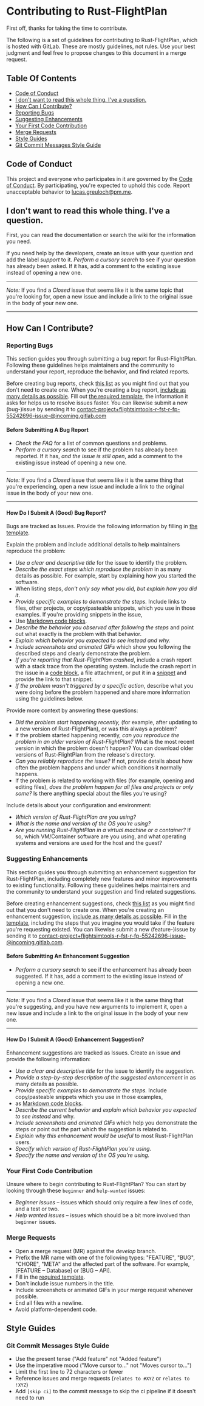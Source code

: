 # Contributing to Rust-FlightPlan

First off, thanks for taking the time to contribute.

The following is a set of guidelines for contributing to Rust-FlightPlan, which is hosted with GitLab.
These are mostly guidelines, not rules.
Use your best judgment and feel free to propose changes to this document in a merge request.

## Table Of Contents

- [Code of Conduct](#code-of-conduct)
- [I don't want to read this whole thing. I've a question.](#i-dont-want-to-read-this-whole-thing-ive-a-question)
- [How Can I Contribute?](#how-can-i-contribute)
- [Reporting Bugs](#reporting-bugs)
- [Suggesting Enhancements](#suggesting-enhancements)
- [Your First Code Contribution](#your-first-code-contribution)
- [Merge Requests](#merge-requests)
- [Style Guides](#style-guides)
- [Git Commit Messages Style Guide](#git-commit-messages-style-guide)



## Code of Conduct

This project and everyone who participates in it are governed by the [Code of Conduct](CODE_OF_CONDUCT.md).
By participating, you're expected to uphold this code.
Report unacceptable behavior to [lucas.greuloch@pm.me](mailto:lucas.greuloch@pm.me).



## I don't want to read this whole thing. I've a question.

First, you can read the documentation or search the wiki for the information you need.

If you need help by the developers, create an issue with your question and add the label *support* to it.
*Perform a cursory search* to see if your question has already been asked.
If it has, add a comment to the existing issue instead of opening a new one.

___
*Note:* If you find a *Closed* issue that seems like it is the same topic that you're looking for, open a new issue and include a link to the original issue in the body of your new one.
___

## How Can I Contribute?

### Reporting Bugs

This section guides you through submitting a bug report for Rust-FlightPlan.
Following these guidelines helps maintainers and the community to understand your report, reproduce the behavior, and find related reports.

Before creating bug reports,
check [this list](#before-submitting-a-bug-report) as you might find out that you don't need to create one.
When you're creating a bug report, [include as many details as possible](#how-do-i-submit-a-good-bug-report).
Fill out [the required template](.gitlab/issue_templates/Bug.md),
the information it asks for helps us to resolve issues faster.
You can likewise submit a new (bug-)issue
by sending it to [contact-project+flightsimtools-r-fst-r-fp-55242696-issue-@incoming.gitlab.com](mailto:contact-project+flightsimtools-r-fst-r-fp-55242696-issue-@incoming.gitlab.com)



#### Before Submitting A Bug Report

* *Check the FAQ* for a list of common questions and problems.
* *Perform a cursory search* to see if the problem has already been reported. If it has, *and the issue is still open*, add a comment to the existing issue instead of opening a new one.

___
*Note:* If you find a *Closed* issue that seems like it is the same thing that you're experiencing, open a new issue and include a link to the original issue in the body of your new one.
___

#### How Do I Submit A (Good) Bug Report?

Bugs are tracked as Issues.
Provide the following information by filling in [the template](.gitlab/issue_templates/Bug.md).

Explain the problem and include additional details to help maintainers reproduce the problem:

* *Use a clear and descriptive title* for the issue to identify the problem.
* *Describe the exact steps which reproduce the problem* in as many details as possible. 
For example, start by explaining how you started the software.
* When listing steps, *don't only say what you did, but explain how you did it*.
* *Provide specific examples to demonstrate the steps.*
Include links to files, other projects, or copy/pasteable snippets, which you use in those examples.
If you're providing snippets in the issue,
* Use [Markdown code blocks](https://gitlab.com/help/user/markdown#code-and-syntax-highlighting).
* *Describe the behavior you observed after following the steps* and point out what exactly is the problem with that behavior.
* *Explain which behavior you expected to see instead and why.*
* *Include screenshots and animated GIFs* which show you following the described steps and clearly demonstrate the problem.
* *If you're reporting that Rust-FlightPlan crashed*, include a crash report with a stack trace from the operating system.
  Include the crash report in the issue in a [code block](https://gitlab.com/help/user/markdown#code-and-syntax-highlighting),
  a file attachment,
  or put it in a [snippet](https://gitlab.com/dashboard/snippets) and provide the link to that snippet.
* *If the problem wasn't triggered by a specific action*, describe what you were doing before the problem happened and share more information using the guidelines below.


Provide more context by answering these questions:

* *Did the problem start happening recently,* (for example, after updating to a new version of Rust-FlightPlan), or was this always a problem?
* If the problem started happening recently, *can you reproduce the problem in an older version of Rust-FlightPlan?*
  What is the most recent version in which the problem doesn't happen?
  You can download older versions of Rust-FlightPlan from the release's directory.
* *Can you reliably reproduce the issue?*
  If not, provide details about how often the problem happens and under which conditions it normally happens.
* If the problem is related to working with files (for example, opening and editing files), *does the problem happen for all files and projects or only some?* Is there anything special about the files you're using?


Include details about your configuration and environment:

* *Which version of Rust-FlightPlan are you using?*
* *What is the name and version of the OS you're using?*
* *Are you running Rust-FlightPlan in a virtual machine or a container?*
  If so, which VM/Container software are you using,
  and what operating systems and versions are used for the host and the guest?


### Suggesting Enhancements

This section guides you through submitting an enhancement suggestion for Rust-FlightPlan, including completely new features and minor improvements to existing functionality.
Following these guidelines helps maintainers and the community to understand your suggestion and find related suggestions.

Before creating enhancement suggestions,
check [this list](#before-submitting-an-enhancement-suggestion) as you might find out that you don't need to create one.
When you're creating an enhancement suggestion,
[include as many details as possible](#how-do-i-submit-a-good-enhancement-suggestion).
Fill in [the template](.gitlab/issue_templates/Feature.md),
including the steps that you imagine you would take if the feature you're requesting existed.
You can likewise submit a new (feature-)issue
by sending it to [contact-project+flightsimtools-r-fst-r-fp-55242696-issue-@incoming.gitlab.com](mailto:contact-project+flightsimtools-r-fst-r-fp-55242696-issue-@incoming.gitlab.com).


#### Before Submitting An Enhancement Suggestion

* *Perform a cursory search* to see if the enhancement has already been suggested.
  If it has, add a comment to the existing issue instead of opening a new one.

___
*Note:* If you find a *Closed* issue that seems like it is the same thing that you're suggesting, and you have new arguments to implement it, open a new issue and include a link to the original issue in the body of your new one.
___

#### How Do I Submit A (Good) Enhancement Suggestion?

Enhancement suggestions are tracked as Issues. Create an issue and provide the following information:

* *Use a clear and descriptive title* for the issue to identify the suggestion.
* *Provide a step-by-step description of the suggested enhancement* in as many details as possible.
* *Provide specific examples to demonstrate the steps.*
  Include copy/pasteable snippets which you use in those examples,
* as [Markdown code blocks](https://gitlab.com/help/user/markdown#code-and-syntax-highlighting).
* *Describe the current behavior* and *explain which behavior you expected to see instead* and why.
* *Include screenshots and animated GIFs* which help you demonstrate the steps or point out the part which the suggestion is related to.
* *Explain why this enhancement would be useful* to most Rust-FlightPlan users.
* *Specify which version of Rust-FlightPlan you're using.*
* *Specify the name and version of the OS you're using.*


### Your First Code Contribution

Unsure where to begin contributing to Rust-FlightPlan? You can start by looking through these `beginner` and `help-wanted` issues:

* *Beginner issues* – issues which should only require a few lines of code, and a test or two.
* *Help wanted issues* – issues which should be a bit more involved than `beginner` issues.


### Merge Requests

* Open a merge request (MR) against the _develop_ branch.
* Prefix the MR name with one of the following types: "FEATURE", "BUG", "CHORE", "META" and the affected part of the software.
  For example, [FEATURE – Database] or [BUG – API].
* Fill in the [required template](.gitlab/merge_request_templates/Merge_Request.md).
* Don't include issue numbers in the title.
* Include screenshots or animated GIFs in your merge request whenever possible.
* End all files with a newline.
* Avoid platform-dependent code.


## Style Guides


### Git Commit Messages Style Guide

* Use the present tense ("Add feature" not "Added feature")
* Use the imperative mood ("Move cursor to…" not "Moves cursor to…")
* Limit the first line to 72 characters or fewer
* Reference issues and merge requests (`relates to #XYZ` or `relates to !XYZ`)
* Add `[skip ci]` to the commit message to skip the ci pipeline if it doesn't need to run